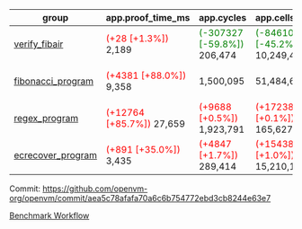 | group | app.proof_time_ms | app.cycles | app.cells_used | leaf.proof_time_ms | leaf.cycles | leaf.cells_used |
| -- | -- | -- | -- | -- | -- | -- |
| [verify_fibair](https://github.com/openvm-org/openvm/blob/benchmark-results/benchmarks-dispatch/refs/heads/feat/direct-hint/verify_fibair-aea5c78afafa70a6c6b754772ebd3cb8244e63e7.md) |<span style='color: red'>(+28 [+1.3%])</span> 2,189 | <span style='color: green'>(-307327 [-59.8%])</span> 206,474 | <span style='color: green'>(-8461063 [-45.2%])</span> 10,249,467 |- | - | - |
| [fibonacci_program](https://github.com/openvm-org/openvm/blob/benchmark-results/benchmarks-dispatch/refs/heads/feat/direct-hint/fibonacci-aea5c78afafa70a6c6b754772ebd3cb8244e63e7.md) |<span style='color: red'>(+4381 [+88.0%])</span> 9,358 |  1,500,095 |  51,484,646 |<span style='color: red'>(+3381 [+48.9%])</span> 10,297 | <span style='color: green'>(-649248 [-33.7%])</span> 1,275,873 | <span style='color: green'>(-18426000 [-26.5%])</span> 50,994,580 |
| [regex_program](https://github.com/openvm-org/openvm/blob/benchmark-results/benchmarks-dispatch/refs/heads/feat/direct-hint/regex-aea5c78afafa70a6c6b754772ebd3cb8244e63e7.md) |<span style='color: red'>(+12764 [+85.7%])</span> 27,659 | <span style='color: red'>(+9688 [+0.5%])</span> 1,923,791 | <span style='color: red'>(+172388 [+0.1%])</span> 165,627,761 |<span style='color: red'>(+13071 [+45.3%])</span> 41,921 | <span style='color: green'>(-1302935 [-22.1%])</span> 4,580,492 | <span style='color: green'>(-37215648 [-14.4%])</span> 221,680,299 |
| [ecrecover_program](https://github.com/openvm-org/openvm/blob/benchmark-results/benchmarks-dispatch/refs/heads/feat/direct-hint/ecrecover-aea5c78afafa70a6c6b754772ebd3cb8244e63e7.md) |<span style='color: red'>(+891 [+35.0%])</span> 3,435 | <span style='color: red'>(+4847 [+1.7%])</span> 289,414 | <span style='color: red'>(+154384 [+1.0%])</span> 15,210,107 |<span style='color: red'>(+10370 [+58.1%])</span> 28,206 | <span style='color: green'>(-531267 [-12.8%])</span> 3,626,293 | <span style='color: green'>(-15001195 [-8.0%])</span> 171,728,424 |


Commit: https://github.com/openvm-org/openvm/commit/aea5c78afafa70a6c6b754772ebd3cb8244e63e7

[Benchmark Workflow](https://github.com/openvm-org/openvm/actions/runs/13091042435)
